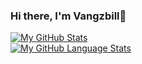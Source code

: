### Hi there, I'm Vangzbill👋
[![My GitHub Stats](https://github-readme-stats.vercel.app/api/?username=Vangzbill&count_private=true&theme=tokyonight&showicons=true)]()			
[![My GitHub Language Stats](https://github-readme-stats.vercel.app/api/top-langs/?username=Vangzbill&langs_count=5&theme=tokyonight)]()
<!--
**Vangzbill/vangzbill** is a ✨ _special_ ✨ repository because its `README.md` (this file) appears on your GitHub profile.

Here are some ideas to get you started:

- 🔭 I’m currently working on ...
- 🌱 I’m currently learning ...
- 👯 I’m looking to collaborate on ...
- 🤔 I’m looking for help with ...
- 💬 Ask me about ...
- 📫 How to reach me: ...
- 😄 Pronouns: ...
- ⚡ Fun fact: ...
-->
